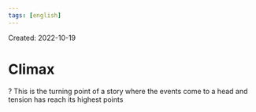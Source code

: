 ```yaml
---
tags: [english] 
---
```

Created: 2022-10-19

# Climax
?
This is the turning point of a story where the events come to a head and tension has reach its highest points